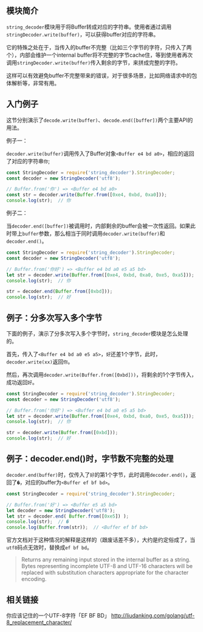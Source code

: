 ## 模块简介

`string_decoder`模块用于将Buffer转成对应的字符串。使用者通过调用`stringDecoder.write(buffer)`，可以获得buffer对应的字符串。

它的特殊之处在于，当传入的buffer不完整（比如三个字节的字符，只传入了两个），内部会维护一个internal buffer将不完整的字节cache住，等到使用者再次调用`stringDecoder.write(buffer)`传入剩余的字节，来拼成完整的字符。

这样可以有效避免buffer不完整带来的错误，对于很多场景，比如网络请求中的包体解析等，非常有用。

## 入门例子

这节分别演示了`decode.write(buffer)`、`decode.end([buffer])`两个主要API的用法。

例子一：

`decoder.write(buffer)`调用传入了Buffer对象`<Buffer e4 bd a0>`，相应的返回了对应的字符串`你`;

```javascript
const StringDecoder = require('string_decoder').StringDecoder;
const decoder = new StringDecoder('utf8');

// Buffer.from('你') => <Buffer e4 bd a0>
const str = decoder.write(Buffer.from([0xe4, 0xbd, 0xa0]));
console.log(str);  // 你
```

例子二：

当`decoder.end([buffer])`被调用时，内部剩余的buffer会被一次性返回。如果此时带上`buffer`参数，那么相当于同时调用`decoder.write(buffer)`和`decoder.end()`。

```javascript
const StringDecoder = require('string_decoder').StringDecoder;
const decoder = new StringDecoder('utf8');

// Buffer.from('你好') => <Buffer e4 bd a0 e5 a5 bd>
let str = decoder.write(Buffer.from([0xe4, 0xbd, 0xa0, 0xe5, 0xa5]));
console.log(str);  // 你

str = decoder.end(Buffer.from([0xbd]));
console.log(str);  // 好
```

## 例子：分多次写入多个字节

下面的例子，演示了分多次写入多个字节时，`string_decoder`模块是怎么处理的。

首先，传入了`<Buffer e4 bd a0 e5 a5>`，`好`还差1个字节，此时，`decoder.write(xx)`返回`你`。

然后，再次调用`decoder.write(Buffer.from([0xbd]))`，将剩余的1个字节传入，成功返回`好`。

```javascript
const StringDecoder = require('string_decoder').StringDecoder;
const decoder = new StringDecoder('utf8');

// Buffer.from('你好') => <Buffer e4 bd a0 e5 a5 bd>
let str = decoder.write(Buffer.from([0xe4, 0xbd, 0xa0, 0xe5, 0xa5]));
console.log(str);  // 你

str = decoder.write(Buffer.from([0xbd]));
console.log(str);  // 好
```
## 例子：decoder.end()时，字节数不完整的处理

`decoder.end(buffer)`时，仅传入了`好`的第1个字节，此时调用`decoder.end()`，返回了`�`，对应的buffer为`<Buffer ef bf bd>`。

```javascript
const StringDecoder = require('string_decoder').StringDecoder;

// Buffer.from('好') => <Buffer e5 a5 bd>
let decoder = new StringDecoder('utf8');
let str = decoder.end( Buffer.from([0xe5]) );
console.log(str);  // �
console.log(Buffer.from(str));  // <Buffer ef bf bd>
```

官方文档对于这种情况的解释是这样的（跟废话差不多），大约是约定俗成了，当`utf8`码点无效时，替换成`ef bf bd`。

>Returns any remaining input stored in the internal buffer as a string. Bytes representing incomplete UTF-8 and UTF-16 characters will be replaced with substitution characters appropriate for the character encoding.

## 相关链接

你应该记住的一个UTF-8字符「EF BF BD」
http://liudanking.com/golang/utf-8_replacement_character/